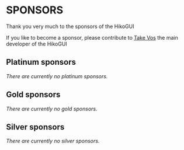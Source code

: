 SPONSORS
========

Thank you very much to the sponsors of the HikoGUI

If you like to become a sponsor, please contribute to
[Take Vos](https://github.com/takev/) the main developer of the HikoGUI

Platinum sponsors
-----------------

_There are currently no platinum sponsors._

Gold sponsors
-------------

_There are currently no gold sponsors._

Silver sponsors
---------------

_There are currently no silver sponsors._

